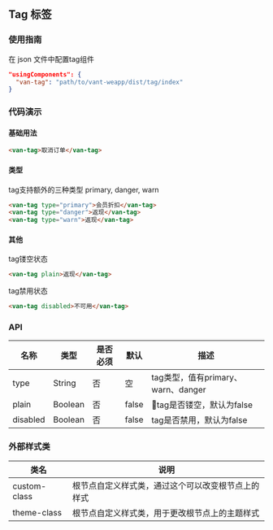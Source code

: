 ## Tag 标签

### 使用指南
在 json 文件中配置tag组件
```json
"usingComponents": {
  "van-tag": "path/to/vant-weapp/dist/tag/index"
}
```

### 代码演示

#### 基础用法
```html
<van-tag>取消订单</van-tag>
```

#### 类型
tag支持额外的三种类型 primary, danger, warn
```html
<van-tag type="primary">会员折扣</van-tag>
<van-tag type="danger">返现</van-tag>
<van-tag type="warn">返现</van-tag>
```


#### 其他
tag镂空状态
```html
<van-tag plain>返现</van-tag>
```

tag禁用状态
```html
<van-tag disabled>不可用</van-tag>
```


### API

| 名称     | 类型    | 是否必须  | 默认  | 描述   |
|---------|---------|----------|------|-------|
| type    | String  | 否       | 空 | tag类型，值有primary、warn、danger |
| plain   | Boolean | 否       | false | tag是否镂空，默认为false |
| disabled | Boolean | 否      | false | tag是否禁用，默认为false |

### 外部样式类
| 类名       | 说明      |
|-----------|-----------|
| custom-class | 根节点自定义样式类，通过这个可以改变根节点上的样式 |
| theme-class | 根节点自定义样式类，用于更改根节点上的主题样式 |
